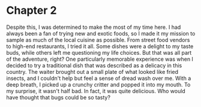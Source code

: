 # Chapter 2

Despite this, I was determined to make the most of my time here. I had always been a fan of trying new and exotic foods, so I made it my mission to sample as much of the local cuisine as possible. From street food vendors to high-end restaurants, I tried it all. Some dishes were a delight to my taste buds, while others left me questioning my life choices. But that was all part of the adventure, right?
One particularly memorable experience was when I decided to try a traditional dish that was described as a delicacy in this country. The waiter brought out a small plate of what looked like fried insects, and I couldn't help but feel a sense of dread wash over me. With a deep breath, I picked up a crunchy critter and popped it into my mouth. To my surprise, it wasn't half bad. In fact, it was quite delicious. Who would have thought that bugs could be so tasty?